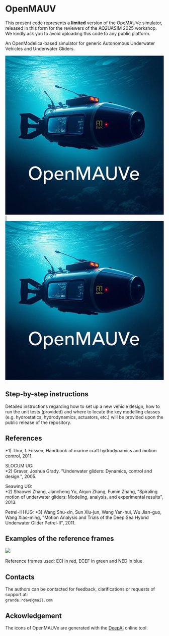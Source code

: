# OpenMAUV

This present code represents a **limited** version of the OpeMAUVe simulator, released in this form for the reviewers of the AQ2UASIM 2025 workshop. We kindly ask you to avoid uploading this code to any public platform.


An OpenModelica-based simulator for generic Autonomous Underwater Vehicles and Underwater Gliders.

<img src="https://github.com/grande-dev/OpenMAUVe/blob/master/images/logo_OpenMAUVe.png"> | <img src="https://github.com/grande-dev/OpenMAUVe/blob/master/images/logo_OpenMAUVe.png">


## Step-by-step instructions 
Detailed instructions regarding how to set up a new vehicle design, how to run the unit tests (provided) and where to locate the key modelling classes (e.g. hydrostatics, hydrodynamics, actuators, etc.) will be provided upon the public release of the repository.  
  



## References
*1) Thor, I. Fossen, Handbook of marine craft hydrodynamics and motion control, 2011.
  
  
SLOCUM UG:  
*2) Graver, Joshua Grady. "Underwater gliders: Dynamics, control and design.", 2005.
  
  
Seawing UG:  
*2) Shaowei Zhang, Jiancheng Yu, Aiqun Zhang, Fumin Zhang, "Spiraling motion of underwater gliders: Modeling, analysis, and experimental results", 2013.
  
  
Petrel-II HUG:
*3) Wang Shu-xin, Sun Xiu-jun, Wang Yan-hui, Wu Jian-guo, Wang Xiao-ming, "Motion Analysis and Trials of the Deep Sea Hybrid Underwater Glider Petrel-II", 2011.

  

## Examples of the reference frames  
<img src="https://github.com/grande-dev/OpenMAUV-test/blob/master/results/frames_rotating.gif"> 

Reference frames used: ECI in red, ECEF in green and NED in blue.


## Contacts
The authors can be contacted for feedback, clarifications or requests of support at:  
`grande.rdev@gmail.com`


## Ackowledgement
The icons of OpenMAUVe are generated with the [DeepAI](https://deepai.org/machine-learning-model/text2img) online tool. 



